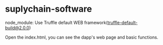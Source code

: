 # suplychain-software
node_module: Use Truffle default WEB framework(truffle-default-build@2.0.0)

Open the index.html, you can see the dapp's web page and basic functions.
